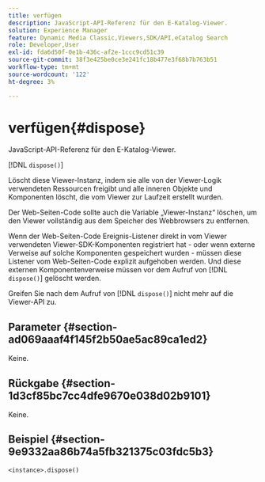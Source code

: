 ```yaml
---
title: verfügen
description: JavaScript-API-Referenz für den E-Katalog-Viewer.
solution: Experience Manager
feature: Dynamic Media Classic,Viewers,SDK/API,eCatalog Search
role: Developer,User
exl-id: fda6d50f-0e1b-436c-af2e-1ccc9cd51c39
source-git-commit: 38f3e425be0ce3e241fc18b477e3f68b7b763b51
workflow-type: tm+mt
source-wordcount: '122'
ht-degree: 3%

---
```


# verfügen{#dispose}

JavaScript-API-Referenz für den E-Katalog-Viewer.

[!DNL `dispose()`]

Löscht diese Viewer-Instanz, indem sie alle von der Viewer-Logik verwendeten Ressourcen freigibt und alle inneren Objekte und Komponenten löscht, die vom Viewer zur Laufzeit erstellt wurden.

Der Web-Seiten-Code sollte auch die Variable „Viewer-Instanz“ löschen, um den Viewer vollständig aus dem Speicher des Webbrowsers zu entfernen.

Wenn der Web-Seiten-Code Ereignis-Listener direkt in vom Viewer verwendeten Viewer-SDK-Komponenten registriert hat - oder wenn externe Verweise auf solche Komponenten gespeichert wurden - müssen diese Listener vom Web-Seiten-Code explizit aufgehoben werden. Und diese externen Komponentenverweise müssen vor dem Aufruf von [!DNL `dispose()`] gelöscht werden.

Greifen Sie nach dem Aufruf von [!DNL `dispose()`] nicht mehr auf die Viewer-API zu.

## Parameter {#section-ad069aaaf4f145f2b50ae5ac89ca1ed2}

Keine.

## Rückgabe {#section-1d3cf85bc7cc4dfe9670e038d02b9101}

Keine.

## Beispiel {#section-9e9332aa86b74a5fb321375c03fdc5b3}

```
<instance>.dispose()
```
